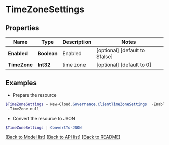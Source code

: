 # TimeZoneSettings
## Properties

Name | Type | Description | Notes
------------ | ------------- | ------------- | -------------
**Enabled** | **Boolean** | Enabled | [optional] [default to $false]
**TimeZone** | **Int32** | time zone | [optional] [default to 0]

## Examples

- Prepare the resource
```powershell
$TimeZoneSettings = New-Cloud.Governance.ClientTimeZoneSettings  -Enabled null `
 -TimeZone null
```

- Convert the resource to JSON
```powershell
$TimeZoneSettings | ConvertTo-JSON
```

[[Back to Model list]](../README.md#documentation-for-models) [[Back to API list]](../README.md#documentation-for-api-endpoints) [[Back to README]](../README.md)

